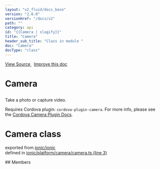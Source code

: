 ```yaml
---
layout: "v2_fluid/docs_base"
version: "2.0.0"
versionHref: "/docs/v2"
path: ""
category: api
id: "{{Camera | slugify}}"
title: "Camera"
header_sub_title: "Class in module "
doc: "Camera"
docType: "class"
---
```



<div class="improve-docs">
  <a href='http://github.com/driftyco/ionic2/tree/master/ionic/platform/camera/camera.ts#L2'>
    View Source
  </a>
  &nbsp;
  <a href='http://github.com/driftyco/ionic2/edit/master/ionic/platform/camera/camera.ts#L2'>
    Improve this doc
  </a>
</div>




<h1 class="api-title">

  Camera



</h1>





<p>Take a photo or capture video.</p>
<p>Requires Cordova plugin: <code>cordova-plugin-camera</code>. For more info, please see the <a href="https://github.com/apache/cordova-plugin-camera">Cordova Camera Plugin Docs</a>.</p>


<h1 class="class export">Camera <span class="type">class</span></h1>
<p class="module">exported from <a href='undefined'>ionic/ionic</a><br/>
defined in <a href="https://github.com/driftyco/ionic2/tree/master/ionic/platform/camera/camera.ts#L3-L86">ionic/platform/camera/camera.ts (line 3)</a>
</p>
## Members

